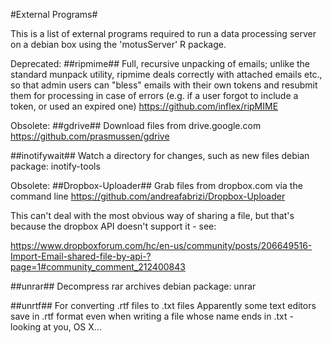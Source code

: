 #External Programs#

This is a list of external programs required to run a data processing
server on a debian box using the 'motusServer' R package.

Deprecated: ##ripmime##
Full, recursive unpacking of emails; unlike the standard
munpack utility, ripmime deals correctly with attached emails etc., so
that admin users can "bless" emails with their own tokens and resubmit
them for processing in case of errors (e.g. if a user forgot to
include a token, or used an expired one)
https://github.com/inflex/ripMIME

Obsolete: ##gdrive##
Download files from drive.google.com
https://github.com/prasmussen/gdrive

##inotifywait##
Watch a directory for changes, such as new files
debian package: inotify-tools

Obsolete: ##Dropbox-Uploader##
Grab files from dropbox.com via the command line
https://github.com/andreafabrizi/Dropbox-Uploader

This can't deal with the most obvious way of sharing a file, but
that's because the dropbox API doesn't support it - see:

   https://www.dropboxforum.com/hc/en-us/community/posts/206649516-Import-Email-shared-file-by-api-?page=1#community_comment_212400843

##unrar##
Decompress rar archives
debian package: unrar

##unrtf##
For converting .rtf files to .txt files
Apparently some text editors save in .rtf format even when writing
a file whose name ends in .txt - looking at you, OS X...
